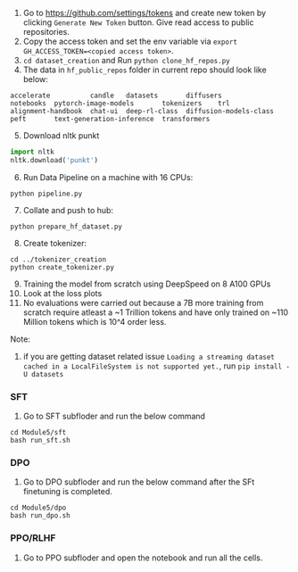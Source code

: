 
1. Go to https://github.com/settings/tokens and create new token by clicking `Generate New Token` button. Give read access to public repositories.
2. Copy the access token and set the env variable via `export GH_ACCESS_TOKEN=<copied access token>`.
3. `cd dataset_creation` and Run `python clone_hf_repos.py`
4. The data in `hf_public_repos` folder in current repo should look like below:
```
accelerate          candle   datasets       diffusers               notebooks  pytorch-image-models       tokenizers    trl
alignment-handbook  chat-ui  deep-rl-class  diffusion-models-class  peft       text-generation-inference  transformers
```
5. Download nltk punkt
```python
import nltk
nltk.download('punkt')
```
6. Run Data Pipeline on a machine with 16 CPUs:
```
python pipeline.py
```
7. Collate and push to hub:
```
python prepare_hf_dataset.py
```
8. Create tokenizer:
```
cd ../tokenizer_creation
python create_tokenizer.py
```
9. Training the model from scratch using DeepSpeed on 8 A100 GPUs
10. Look at the loss plots
11. No evaluations were carried out because a 7B more training from scratch require atleast a ~1 Trillion tokens and have only trained on ~110 Million tokens which is 10^4 order less.

Note:
1. if you are getting dataset related issue `Loading a streaming dataset cached in a LocalFileSystem is not supported yet.`, run `pip install -U datasets`

### SFT
1. Go to SFT subfloder and run the below command
```
cd Module5/sft
bash run_sft.sh
```

### DPO
1. Go to DPO subfloder and run the below command after the SFt finetuning is completed.
```
cd Module5/dpo
bash run_dpo.sh
```

### PPO/RLHF
1. Go to PPO subfloder and open the notebook and run all the cells.
